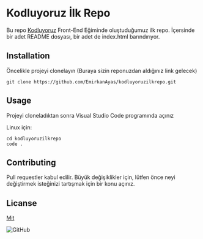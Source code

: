 # Kodluyoruz İlk Repo

Bu repo [Kodluyoruz](https://kodluyoruz.org/tr/kodluyoruz/) Front-End Eğiminde oluştuduğumuz ilk repo. İçersinde bir adet README dosyası, bir adet de index.html barındırıyor.

## Installation

Öncelikle projeyi clonelayın (Buraya sizin reponuzdan aldığınız link gelecek)

```
git clone https://github.com/EmirkanAyas/kodluyoruzilkrepo.git
```

## Usage

Projeyi cloneladıktan sonra Visual Studio Code programında açınız

Linux için:

```
cd kodluyoruzilkrepo
code .
```

## Contributing

Pull requestler kabul edilir. Büyük değişiklikler için, lütfen önce neyi değiştirmek isteğinizi tartışmak için bir konu açınız.

## Licanse

[Mit](https://github.com/EmirkanAyas/kodluyoruzilkrepo)



![GitHub](https://miro.medium.com/max/1400/1*SSRjtoQ0H2X3SBPOiJ5rZw.jpeg)